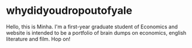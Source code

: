 # whydidyoudropoutofyale
Hello, this is Minha. I'm a first-year graduate student of Economics and website is intended to be a portfolio of brain dumps on economics, english literature and film. Hop on!
